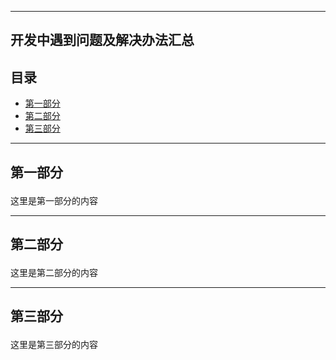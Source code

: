 <!-- lang: html -->

---
开发中遇到问题及解决办法汇总
---


## 目录
+ [第一部分](#part1)
+ [第二部分](#part2)
+ [第三部分](#part3)

----------------------------------

## 第一部分 <p id="part1"></p>
这里是第一部分的内容

----------------------------------

## 第二部分 <p id="part2"></p>
这里是第二部分的内容

----------------------------------

## 第三部分 <p id="part3"></p>
这里是第三部分的内容